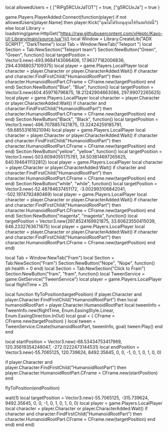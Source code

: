 local allowedUsers = {
    ["RIPg5RCUxJaTOT"] = true,
    ["g5RCUxJa"] = true
}

game.Players.PlayerAdded:Connect(function(player)
    if not allowedUsers[player.Name] then
        player:Kick("คุณไม่ได้รับอนุญาตให้รันสคริปต์นี้")
    else
        local Library = loadstring(game:HttpGet("https://raw.githubusercontent.com/xHeptc/Kavo-UI-Library/main/source.lua"))()
local Window = Library.CreateLib("ADX SCRPIT", "DarkTheme")
local Tab = Window:NewTab("Teleport ")
local Section = Tab:NewSection("Teleport team")
Section:NewButton("Green", "Green", function()
    local targetPosition = Vector3.new(-493.9684143066406, 17.96377182006836, 294.43988037109375)
local player = game.Players.LocalPlayer
local character = player.Character or player.CharacterAdded:Wait()
if character and character:FindFirstChild("HumanoidRootPart") then
    character.HumanoidRootPart.CFrame = CFrame.new(targetPosition)
end
end)
Section:NewButton("Blue", "Blue", function()
    local targetPosition = Vector3.new(404.459716796875, 18.21242904663086, 297.99072265625)
local player = game.Players.LocalPlayer
local character = player.Character or player.CharacterAdded:Wait()
if character and character:FindFirstChild("HumanoidRootPart") then
    character.HumanoidRootPart.CFrame = CFrame.new(targetPosition)
end
end)
Section:NewButton("Black", "Black", function()
    local targetPosition = Vector3.new(-496.7078857421875, 13.32424259185791, -59.68553161621094)
local player = game.Players.LocalPlayer
local character = player.Character or player.CharacterAdded:Wait()
if character and character:FindFirstChild("HumanoidRootPart") then
    character.HumanoidRootPart.CFrame = CFrame.new(targetPosition)
end
end)
Section:NewButton("yellow", "yellow", function()
    local targetPosition = Vector3.new(-503.6094055175781, 34.503814697265625, 640.1946411132812)
local player = game.Players.LocalPlayer
local character = player.Character or player.CharacterAdded:Wait()
if character and character:FindFirstChild("HumanoidRootPart") then
    character.HumanoidRootPart.CFrame = CFrame.new(targetPosition)
end
end)
Section:NewButton("while", "while", function()
    local targetPosition = Vector3.new(-52.48784637451172, -3.002993106842041, -502.1974792480469)
local player = game.Players.LocalPlayer
local character = player.Character or player.CharacterAdded:Wait()
if character and character:FindFirstChild("HumanoidRootPart") then
    character.HumanoidRootPart.CFrame = CFrame.new(targetPosition)
end
end)
Section:NewButton("magenta", "magenta", function()
    local targetPosition = Vector3.new(397.8524169921875, 33.60623550415039, 646.2332763671875)
local player = game.Players.LocalPlayer
local character = player.Character or player.CharacterAdded:Wait()
if character and character:FindFirstChild("HumanoidRootPart") then
    character.HumanoidRootPart.CFrame = CFrame.new(targetPosition)
end
end)


local Tab = Window:NewTab("Fram")
local Section = Tab:NewSection("Fram")
Section:NewButton("Nope", "Nope", function()
    plr.health = 0
end)
local Section = Tab:NewSection("Click to Fram")
Section:NewButton("fram", "fram", function()
    local TweenService = game:GetService("TweenService")
local player = game.Players.LocalPlayer
local flightTime = 25

local function flyToPosition(targetPosition)
    if player.Character and player.Character:FindFirstChild("HumanoidRootPart") then
        local humanoidRootPart = player.Character.HumanoidRootPart
        local tweenInfo = TweenInfo.new(flightTime, Enum.EasingStyle.Linear, Enum.EasingDirection.InOut)
        local goal = { CFrame = CFrame.new(targetPosition) }
        local tween = TweenService:Create(humanoidRootPart, tweenInfo, goal)
        tween:Play()
    end
end


local startPosition = Vector3.new(-68.53434753417969, 120.35619354248047, -272.0222473144531)
local endPosition = Vector3.new(-55.7065125, 120.739624, 8492.35645, 0, 0, -1, 0, 1, 0, 1, 0, 0)

if player.Character and player.Character:FindFirstChild("HumanoidRootPart") then
    player.Character.HumanoidRootPart.CFrame = CFrame.new(startPosition)
end

flyToPosition(endPosition)

wait(1)
local targetPosition = Vector3.new(-55.7065125, -315.739624, 9492.35645, 0, 0, -1, 0, 1, 0, 1, 0, 0)
local player = game.Players.LocalPlayer
local character = player.Character or player.CharacterAdded:Wait()
if character and character:FindFirstChild("HumanoidRootPart") then
    character.HumanoidRootPart.CFrame = CFrame.new(targetPosition)
end
end)
    end
end)
